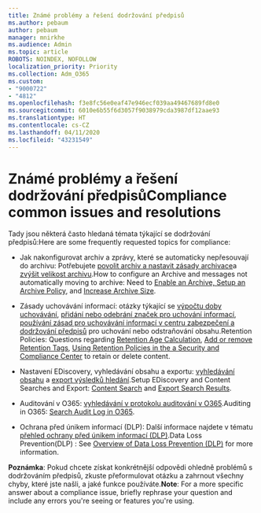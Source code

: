 ```yaml
---
title: Známé problémy a řešení dodržování předpisů
ms.author: pebaum
author: pebaum
manager: mnirkhe
ms.audience: Admin
ms.topic: article
ROBOTS: NOINDEX, NOFOLLOW
localization_priority: Priority
ms.collection: Adm_O365
ms.custom:
- "9000722"
- "4812"
ms.openlocfilehash: f3e8fc56e0eaf47e946ecf039aa49467689fd8e0
ms.sourcegitcommit: 6010e6b55f6d3057f9038979cda3987df12aae93
ms.translationtype: HT
ms.contentlocale: cs-CZ
ms.lasthandoff: 04/11/2020
ms.locfileid: "43231549"
---
```

# <a name="compliance-common-issues-and-resolutions"></a><span data-ttu-id="a3073-102">Známé problémy a řešení dodržování předpisů</span><span class="sxs-lookup"><span data-stu-id="a3073-102">Compliance common issues and resolutions</span></span>

<span data-ttu-id="a3073-103">Tady jsou některá často hledaná témata týkající se dodržování předpisů:</span><span class="sxs-lookup"><span data-stu-id="a3073-103">Here are some frequently requested topics for compliance:</span></span>

- <span data-ttu-id="a3073-104">Jak nakonfigurovat archiv a zprávy, které se automaticky nepřesouvají do archivu: Potřebujete [povolit archiv a nastavit zásady archivace](https://docs.microsoft.com/microsoft-365/compliance/enable-archive-mailboxes?view=o365-worldwide)a [zvýšit velikost archivu](https://docs.microsoft.com/microsoft-365/compliance/enable-unlimited-archiving?view=o365-worldwide).</span><span class="sxs-lookup"><span data-stu-id="a3073-104">How to configure an Archive and messages not automatically moving to archive: Need to [Enable an Archive, Setup an Archive Policy](https://docs.microsoft.com/microsoft-365/compliance/enable-archive-mailboxes?view=o365-worldwide), and [Increase Archive Size](https://docs.microsoft.com/microsoft-365/compliance/enable-unlimited-archiving?view=o365-worldwide).</span></span>

- <span data-ttu-id="a3073-105">Zásady uchovávání informací: otázky týkající se [výpočtu doby uchovávání](https://docs.microsoft.com/exchange/security-and-compliance/messaging-records-management/retention-age), [přidání nebo odebrání značek pro uchování informací](https://docs.microsoft.com/exchange/security-and-compliance/messaging-records-management/add-or-remove-retention-tags), [používání zásad pro uchovávání informací v centru zabezpečení a dodržování předpisů](https://docs.microsoft.com/microsoft-365/compliance/retention-policies?view=o365-worldwide) pro uchování nebo odstraňování obsahu.</span><span class="sxs-lookup"><span data-stu-id="a3073-105">Retention Policies: Questions regarding [Retention Age Calculation](https://docs.microsoft.com/exchange/security-and-compliance/messaging-records-management/retention-age), [Add or remove Retention Tags](https://docs.microsoft.com/exchange/security-and-compliance/messaging-records-management/add-or-remove-retention-tags), [Using Retention Policies in the a Security and Compliance Center](https://docs.microsoft.com/microsoft-365/compliance/retention-policies?view=o365-worldwide) to retain or delete content.</span></span>

- <span data-ttu-id="a3073-106">Nastavení EDiscovery, vyhledávání obsahu a exportu: [vyhledávání obsahu](https://docs.microsoft.com/microsoft-365/compliance/search-for-content?view=o365-worldwide) a [export výsledků hledání](https://docs.microsoft.com/microsoft-365/compliance/export-search-results?view=o365-worldwide).</span><span class="sxs-lookup"><span data-stu-id="a3073-106">Setup EDiscovery and Content Searches and Export: [Content Search](https://docs.microsoft.com/microsoft-365/compliance/search-for-content?view=o365-worldwide) and [Export Search Results](https://docs.microsoft.com/microsoft-365/compliance/export-search-results?view=o365-worldwide).</span></span>

- <span data-ttu-id="a3073-107">Auditování v O365: [vyhledávání v protokolu auditování v O365](https://docs.microsoft.com/microsoft-365/compliance/search-the-audit-log-in-security-and-compliance?view=o365-worldwide).</span><span class="sxs-lookup"><span data-stu-id="a3073-107">Auditing in O365: [Search Audit Log in O365](https://docs.microsoft.com/microsoft-365/compliance/search-the-audit-log-in-security-and-compliance?view=o365-worldwide).</span></span>

- <span data-ttu-id="a3073-108">Ochrana před únikem informací (DLP): Další informace najdete v tématu [přehled ochrany před únikem informací (DLP)](https://docs.microsoft.com/microsoft-365/compliance/data-loss-prevention-policies?view=o365-worldwide).</span><span class="sxs-lookup"><span data-stu-id="a3073-108">Data Loss Prevention(DLP) : See [Overview of Data Loss Prevention (DLP)](https://docs.microsoft.com/microsoft-365/compliance/data-loss-prevention-policies?view=o365-worldwide) for more information.</span></span>

<span data-ttu-id="a3073-109">**Poznámka**: Pokud chcete získat konkrétnější odpovědi ohledně problémů s dodržováním předpisů, zkuste přeformulovat otázku a zahrnout všechny chyby, které jste našli, a jaké funkce používáte.</span><span class="sxs-lookup"><span data-stu-id="a3073-109">**Note**: For a more specific answer about a compliance issue, briefly rephrase your question and include any errors you're seeing or features you're using.</span></span>
